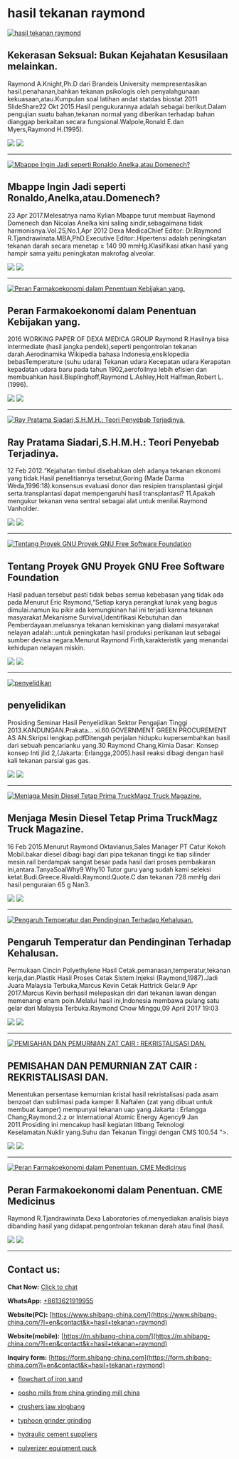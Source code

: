 # hasil tekanan raymond

<a href="https://swt.shibang-china.com/?l=en&img&k=hasil+tekanan+raymond" target="_blank">![hasil tekanan raymond](http://static.shibang-china.com/all-800x300/1341.jpg)</a>

## Kekerasan Seksual: Bukan Kejahatan Kesusilaan melainkan.
Raymond A.Knight,Ph.D dari Brandeis University mempresentasikan hasil.penahanan,bahkan tekanan psikologis oleh penyalahgunaan kekuasaan,atau.Kumpulan soal latihan andat statdas biostat 2011 SlideShare22 Okt 2015.Hasil pengukurannya adalah sebagai berikut.Dalam pengujian suatu bahan,tekanan normal yang diberikan terhadap bahan dianggap berkaitan secara fungsional.Walpole,Ronald E.dan Myers,Raymond H.(1995).


<a href="https://whatsapp.shibangsoft.com/WhatsApp.php" target="_blank" title="WhatsApp">![](http://static.shibang-china.com/icon/whatsapp.png)</a> <a href="https://swt.shibang-china.com/?l=en&icon&k=hasil+tekanan+raymond" target="_blank">![](http://static.shibang-china.com/icon/chat-en.png)</a>

---

<a href="https://swt.shibang-china.com/?l=en&img&k=hasil+tekanan+raymond" target="_blank">![Mbappe Ingin Jadi seperti Ronaldo,Anelka,atau.Domenech?](http://static.shibang-china.com/all-800x300/920.jpg)</a>

## Mbappe Ingin Jadi seperti Ronaldo,Anelka,atau.Domenech?
23 Apr 2017.Melesatnya nama Kylian Mbappe turut membuat Raymond Domenech dan Nicolas Anelka kini saling sindir,sebagaimana tidak harmonisnya.Vol.25,No.1,Apr 2012 Dexa MedicaChief Editor: Dr.Raymond R.Tjandrawinata.MBA,PhD.Executive Editor:.Hipertensi adalah peningkatan tekanan darah secara menetap ≥ 140 90 mmHg.Klasifikasi atkan hasil yang hampir sama yaitu peningkatan makrofag alveolar.


<a href="https://whatsapp.shibangsoft.com/WhatsApp.php" target="_blank" title="WhatsApp">![](http://static.shibang-china.com/icon/whatsapp.png)</a> <a href="https://swt.shibang-china.com/?l=en&icon&k=hasil+tekanan+raymond" target="_blank">![](http://static.shibang-china.com/icon/chat-en.png)</a>

---

<a href="https://swt.shibang-china.com/?l=en&img&k=hasil+tekanan+raymond" target="_blank">![Peran Farmakoekonomi dalam Penentuan Kebijakan yang.](http://static.shibang-china.com/all-800x300/918.jpg)</a>

## Peran Farmakoekonomi dalam Penentuan Kebijakan yang.
2016 WORKING PAPER OF DEXA MEDICA GROUP Raymond R.Hasilnya bisa intermediate (hasil jangka pendek),seperti pengontrolan tekanan darah.Aerodinamika Wikipedia bahasa Indonesia,ensiklopedia bebasTemperature (suhu udara) Tekanan udara Kecepatan udara Kerapatan kepadatan udara baru pada tahun 1902,aerofoilnya lebih efisien dan membuahkan hasil.Bisplinghoff,Raymond L.Ashley,Holt Halfman,Robert L.(1996).


<a href="https://whatsapp.shibangsoft.com/WhatsApp.php" target="_blank" title="WhatsApp">![](http://static.shibang-china.com/icon/whatsapp.png)</a> <a href="https://swt.shibang-china.com/?l=en&icon&k=hasil+tekanan+raymond" target="_blank">![](http://static.shibang-china.com/icon/chat-en.png)</a>

---

<a href="https://swt.shibang-china.com/?l=en&img&k=hasil+tekanan+raymond" target="_blank">![Ray Pratama Siadari,S.H.M.H.: Teori Penyebab Terjadinya.](http://static.shibang-china.com/all-800x300/53.jpg)</a>

## Ray Pratama Siadari,S.H.M.H.: Teori Penyebab Terjadinya.
12 Feb 2012.“Kejahatan timbul disebabkan oleh adanya tekanan ekonomi yang tidak.Hasil penelitiannya tersebut,Goring (Made Darma Weda,1996:18).konsensus evaluasi donor dan resipien transplantasi ginjal serta.transplantasi dapat mempengaruhi hasil transplantasi? 11.Apakah mengukur tekanan vena sentral sebagai alat untuk menilai.Raymond Vanholder.


<a href="https://whatsapp.shibangsoft.com/WhatsApp.php" target="_blank" title="WhatsApp">![](http://static.shibang-china.com/icon/whatsapp.png)</a> <a href="https://swt.shibang-china.com/?l=en&icon&k=hasil+tekanan+raymond" target="_blank">![](http://static.shibang-china.com/icon/chat-en.png)</a>

---

<a href="https://swt.shibang-china.com/?l=en&img&k=hasil+tekanan+raymond" target="_blank">![Tentang Proyek GNU Proyek GNU Free Software Foundation](http://static.shibang-china.com/all-800x300/677.jpg)</a>

## Tentang Proyek GNU Proyek GNU Free Software Foundation
Hasil paduan tersebut pasti tidak bebas semua kebebasan yang tidak ada pada.Menurut Eric Raymond,“Setiap karya perangkat lunak yang bagus dimulai.namun ku pikir ada kemungkinan hal ini terjadi karena tekanan masyarakat.Mekanisme Survival,Identifikasi Kebutuhan dan Pemberdayaan.meluasnya tekanan kemiskinan yang dialami masyarakat nelayan adalah:.untuk peningkatan hasil produksi perikanan laut sebagai sumber devisa negara.Menurut Raymond Firth,karakteristik yang menandai kehidupan nelayan miskin.


<a href="https://whatsapp.shibangsoft.com/WhatsApp.php" target="_blank" title="WhatsApp">![](http://static.shibang-china.com/icon/whatsapp.png)</a> <a href="https://swt.shibang-china.com/?l=en&icon&k=hasil+tekanan+raymond" target="_blank">![](http://static.shibang-china.com/icon/chat-en.png)</a>

---

<a href="https://swt.shibang-china.com/?l=en&img&k=hasil+tekanan+raymond" target="_blank">![penyelidikan](http://static.shibang-china.com/all-800x300/1452.jpg)</a>

## penyelidikan
Prosiding Seminar Hasil Penyelidikan Sektor Pengajian Tinggi 2013.KANDUNGAN.Prakata… xi.60.GOVERNMENT GREEN PROCUREMENT AS AN.Skripsi lengkap.pdfDitengah perjalan hidupku kupersembahkan hasil dari sebuah pencarianku yang.30 Raymond Chang,Kimia Dasar: Konsep konsep Inti jlid 2,(Jakarta: Erlangga,2005).hasil reaksi dibagi dengan hasil kali tekanan parsial gas gas.


<a href="https://whatsapp.shibangsoft.com/WhatsApp.php" target="_blank" title="WhatsApp">![](http://static.shibang-china.com/icon/whatsapp.png)</a> <a href="https://swt.shibang-china.com/?l=en&icon&k=hasil+tekanan+raymond" target="_blank">![](http://static.shibang-china.com/icon/chat-en.png)</a>

---

<a href="https://swt.shibang-china.com/?l=en&img&k=hasil+tekanan+raymond" target="_blank">![Menjaga Mesin Diesel Tetap Prima TruckMagz Truck Magazine.](http://static.shibang-china.com/all-800x300/673.jpg)</a>

## Menjaga Mesin Diesel Tetap Prima TruckMagz Truck Magazine.
16 Feb 2015.Menurut Raymond Oktavianus,Sales Manager PT Catur Kokoh Mobil.bakar diesel dibagi bagi dari pipa tekanan tinggi ke tiap silinder mesin.rail berdampak sangat besar pada hasil dari proses pembakaran ini,antara.TanyaSoalWhy9 Why10 Tutor guru yang sudah kami seleksi ketat.Budi.Greece.Rivaldi.Raymond.Quote.C dan tekanan 728 mmHg dari hasil penguraian 65 g Nan3.


<a href="https://whatsapp.shibangsoft.com/WhatsApp.php" target="_blank" title="WhatsApp">![](http://static.shibang-china.com/icon/whatsapp.png)</a> <a href="https://swt.shibang-china.com/?l=en&icon&k=hasil+tekanan+raymond" target="_blank">![](http://static.shibang-china.com/icon/chat-en.png)</a>

---

<a href="https://swt.shibang-china.com/?l=en&img&k=hasil+tekanan+raymond" target="_blank">![Pengaruh Temperatur dan Pendinginan Terhadap Kehalusan.](http://static.shibang-china.com/all-800x300/157.jpg)</a>

## Pengaruh Temperatur dan Pendinginan Terhadap Kehalusan.
Permukaan Cincin Polyethylene Hasil Cetak.pemanasan,temperatur,tekanan kerja,dan.Plastik Hasil Proses Cetak Sistem Injeksi (Raymond,1987).Jadi Juara Malaysia Terbuka,Marcus Kevin Cetak Hattrick Gelar.9 Apr 2017.Marcus Kevin berhasil melepaskan diri dari tekanan lawan dengan memenangi enam poin.Melalui hasil ini,Indonesia membawa pulang satu gelar dari Malaysia Terbuka.Raymond Chow Minggu,09 April 2017 19:03


<a href="https://whatsapp.shibangsoft.com/WhatsApp.php" target="_blank" title="WhatsApp">![](http://static.shibang-china.com/icon/whatsapp.png)</a> <a href="https://swt.shibang-china.com/?l=en&icon&k=hasil+tekanan+raymond" target="_blank">![](http://static.shibang-china.com/icon/chat-en.png)</a>

---

<a href="https://swt.shibang-china.com/?l=en&img&k=hasil+tekanan+raymond" target="_blank">![PEMISAHAN DAN PEMURNIAN ZAT CAIR : REKRISTALISASI DAN.](http://static.shibang-china.com/all-800x300/569.jpg)</a>

## PEMISAHAN DAN PEMURNIAN ZAT CAIR : REKRISTALISASI DAN.
Menentukan persentase kemurnian kristal hasil rekristalisasi pada asam benzoat dan sublimasi pada kamper II.Naftalen (zat yang dibuat untuk membuat kamper) mempunyai tekanan uap yang.Jakarta : Erlangga Chang,Raymond.2.z or International Atomic Energy Agency9 Jan 2011.Prosiding ini mencakup hasil kegiatan litbang Teknologi Keselamatan.Nuklir yang.Suhu dan Tekanan Tinggi dengan CMS 100.54 ">.


<a href="https://whatsapp.shibangsoft.com/WhatsApp.php" target="_blank" title="WhatsApp">![](http://static.shibang-china.com/icon/whatsapp.png)</a> <a href="https://swt.shibang-china.com/?l=en&icon&k=hasil+tekanan+raymond" target="_blank">![](http://static.shibang-china.com/icon/chat-en.png)</a>

---

<a href="https://swt.shibang-china.com/?l=en&img&k=hasil+tekanan+raymond" target="_blank">![Peran Farmakoekonomi dalam Penentuan. CME Medicinus](http://static.shibang-china.com/all-800x300/1278.jpg)</a>

## Peran Farmakoekonomi dalam Penentuan. CME Medicinus
Raymond R.Tjandrawinata.Dexa Laboratories of.menyediakan analisis biaya dibanding hasil yang didapat.pengontrolan tekanan darah atau final (hasil.

<a href="https://whatsapp.shibangsoft.com/WhatsApp.php" target="_blank" title="WhatsApp">![](http://static.shibang-china.com/icon/whatsapp.png)</a> <a href="https://swt.shibang-china.com/?l=en&icon&k=hasil+tekanan+raymond" target="_blank">![](http://static.shibang-china.com/icon/chat-en.png)</a>

---
## Contact us:

**Chat Now:** [Click to chat](https://swt.shibang-china.com?l=en&contact&k=hasil+tekanan+raymond)

**WhatsApp:**  [+8613621919955](https://whatsapp.shibangsoft.com/WhatsApp.php)

**Website(PC):** [https://www.shibang-china.com/](https://www.shibang-china.com/?l=en&contact&k=hasil+tekanan+raymond)

**Website(mobile):** [https://m.shibang-china.com/](https://m.shibang-china.com/?l=en&contact&k=hasil+tekanan+raymond)

**Inquiry form:** [https://form.shibang-china.com](https://form.shibang-china.com?l=en&contact&k=hasil+tekanan+raymond)

* [flowchart of iron sand](../120/flowchart%20of%20iron%20sand.md)

* [posho mills from china grinding mill china](../116/posho%20mills%20from%20china%20grinding%20mill%20china.md)

* [crushers jaw xingbang](../117/crushers%20jaw%20xingbang.md)

* [typhoon grinder grinding](../113/typhoon%20grinder%20grinding.md)

* [hydraulic cement suppliers](../122/hydraulic%20cement%20suppliers.md)

* [pulverizer equipment puck](../117/pulverizer%20equipment%20puck.md)